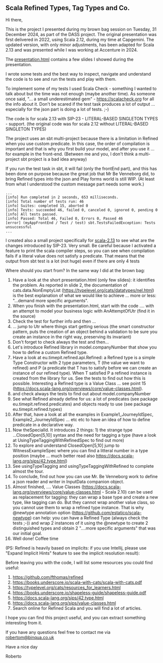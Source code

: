 ## Scala Refined Types, Tag Types and Co.

Hi there,

This is the project I presented during my brown bag session on Tuesday, 31 December 2024, as part of the DASS project. The original presentation was first delivered in 2022, using Scala 2.12, during my time at Capgemini. The updated version, with only minor adjustments, has been adapted for Scala 2.13 and was presented while I was working at Accenture in 2024.

The [presentation.html](./presentation.html) contains a few slides I showed during the presentation.

I wrote some tests and the best way to inspect, navigate and understand the code is to see and run the tests and play with them.

To implement some of my tests I used Scala Check - something I wanted to talk about but the time was not enough (maybe another
time). As someone once said, "... a small underestimated gem" - https://scalacheck.org for all the info about it.
Don't be scared if the test task produces a lot of output ... especially for the json part is doing a lot of tests. ;-)

The code is for scala 2.13 with SIP-23 - LITERAL-BASED SINGLETON TYPES - support. (the original code was for scala 2.12 without LITERAL-BASED SINGLETON TYPES)

The project uses an sbt multi-project because there is a limitation in Refined when you use custom predicate. In this case, the order of compilation is important and that is why you first build your model, and after you use it ... for example in the front-end.
(Between me and you, I don't think a multi-project sbt project is a bad idea anyway)

If you run the test task in sbt, it will fail (only the frontEnd part), and this has been done on purpose because the great job that Mr Be Venneborg did, to bring Refined types into the json and Play forms world is still WIP. (At least from what I understood the custom message part needs some work.)

```
...
[info] Run completed in 2 seconds, 653 milliseconds.
[info] Total number of tests run: 46
[info] Suites: completed 15, aborted 0
[info] Tests: succeeded 46, failed 0, canceled 0, ignored 0, pending 0
[info] All tests passed.
[info] Passed: Total 46, Failed 0, Errors 0, Passed 46
[error] (myAppFrontEnd / Test / test) sbt.TestsFailedException: Tests unsuccessful
...
```

I created also a small project specifically for [scala-2.13](https://github.com/robertom-binqua/scala-2.13-RefinedTypes-TagTypes-and-Co-brown-bag-app) to see what are the changes introduced by SIP-23. Very small.
Be careful because I activated a feature to print the scala compiler steps, so you can see when compilation fails if a literal value does not satisfy a predicate.
That means that the output from sbt test is a lot (not huge) even if there are only 4 tests

Where should you start from? In the same way I did at the brown bag:

1) Have a look at the short presentation.html (only few slides): it identifies the problem. As reported in slide 2, the documentation of cats.data.NonEmptyList (https://typelevel.org/cats/datatypes/nel.html) is the best explanation of what we would like to achieve ... more or less: "...demand more specific arguments".
2) When you finish with the presentation.html, start with the code .... with an attempt to model your business logic with AnAttemptOfUtr (find it in the source)
3) Check the test for further info and then ...
4) ... jump to Utr where things start getting serious (the smart constructor pattern, puts the creation of an object behind a validation to be sure you create an instance in the right way, preserving its invariant)
5) Don't forget to check always the test and then...
6) Let's introduce Refined library in model.companyNumber that show you how to define a custom Refined type.
7) Have a look at eu.timepit.refined.api.Refined: a Refined type is a simple Type Constructor with 2 type parameters, T (the value we want to refined) and P (a predicate that T has to satisfy before we can create an instance of our refined type).
   When T satisfied P a refined instance is created from the library for us. See the tests to find out how this is possible. Interesting a Refined type is a Value Class ... see point 15 (https://docs.scala-lang.org/overviews/core/value-classes.html).
8) and check always the tests to find out about model.companyNumber
9) See what Refined already define for us: a lot of predicates (see package eu.timepit.refined.predicates) and objects ready to use (see package eu.timepit.refined.types)
10) After that, have a look at all the examples in Example1_JourneyIdSpec, Example2_JourneyIdSpec ... etc etc to have an idea of how to define predicate in a declarative way.
11) Now theSpecialId. It introduces 2 things: 1) the strange type ...ClosedOpen[5,10] syntax and the need for tagging a type (have a look at UsingTypeTaggingWithRefinedSpec to find out more)
12) To explore and understand ClosedOpen[5,10] jump to WitnessExampleSpec where you can find a litteral number in a type position (maybe ... much better read also https://docs.scala-lang.org/sips/42.type.html)
13) See usingTypeTagging and usingTypeTaggingWithRefined to complete almost the tour.
14) To conclude, find out how you can use Mr. Be Venneborg work to define a json reader and writer in InputData companion object.
15) Almost finished, .... Value Classes (https://docs.scala-lang.org/overviews/core/value-classes.html - Scala 2.10) can be used as replacement for tagging: they can wrap a base type and create a new type, like tagging can do. But they cannot wrap another value class, so you cannot use them to wrap a refined type instance. That is why @newtype annotation option (https://github.com/estatico/scala-newtype) can help: you can have a Refined Type (always check the tests ;-)) and wrap 2 instances of it using the @newtype to create 2 distinguished types and obtain 2 "....more specific arguments" that was our initial goal.
16) Well done! Coffee time

(PS: Refined is heavily based on implicits: if you use Intellij, please use "Expand Implicit Hints" feature to see the implicit resolution result):

Before leaving you with the code, I will list some resources you could find useful:

1) https://github.com/fthomas/refined
2) https://books.underscore.io/scala-with-cats/scala-with-cats.pdf
3) https://typelevel.org/cats/resources_for_learners.html
4) https://books.underscore.io/shapeless-guide/shapeless-guide.pdf
5) https://docs.scala-lang.org/sips/42.type.html
6) https://docs.scala-lang.org/sips/value-classes.html
7) Search online for Refined Scala and you will find a lot of articles.

I hope you can find this project useful, and you can extract something interesting from it.

If you have any questions feel free to contact me via robertom@binqua.co.uk

Have a nice day

Roberto
